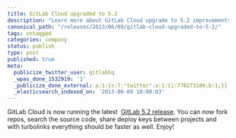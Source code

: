 ```yaml
---
title: GitLab Cloud upgraded to 5.2
description: "Learn more about GitLab Cloud upgrade to 5.2 improvements and new features."
canonical_path: "/releases/2013/06/09/gitlab-cloud-upgraded-to-5-2/"
tags: untagged
categories: company
status: publish
type: post
published: true
meta:
  publicize_twitter_user: gitlabhq
  _wpas_done_1532919: '1'
  _publicize_done_external: a:1:{s:7:"twitter";a:1:{i:776273100;b:1;}}
  _elasticsearch_indexed_on: '2013-06-09 10:00:03'
---
```

GitLab Cloud is now running the latest  [GitLab 5.2 release](/releases/2013/05/22/gitlab-5-dot-2-released/). You can now fork repos, search the source code, share deploy keys between projects and with turbolinks everything should be faster as well. Enjoy!
